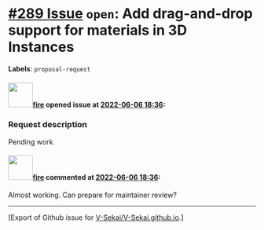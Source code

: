 # [\#289 Issue](https://github.com/V-Sekai/V-Sekai.github.io/issues/289) `open`: Add drag-and-drop support for materials in 3D Instances
**Labels**: `proposal-request`


#### <img src="https://avatars.githubusercontent.com/u/32321?u=c2e06a3d2b49a467aa907e54aa259516440267cc&v=4" width="50">[fire](https://github.com/fire) opened issue at [2022-06-06 18:36](https://github.com/V-Sekai/V-Sekai.github.io/issues/289):

### Request description

Pending work.

#### <img src="https://avatars.githubusercontent.com/u/32321?u=c2e06a3d2b49a467aa907e54aa259516440267cc&v=4" width="50">[fire](https://github.com/fire) commented at [2022-06-06 18:36](https://github.com/V-Sekai/V-Sekai.github.io/issues/289#issuecomment-1166183490):

Almost working. Can prepare for maintainer review?


-------------------------------------------------------------------------------



[Export of Github issue for [V-Sekai/V-Sekai.github.io](https://github.com/V-Sekai/V-Sekai.github.io).]
